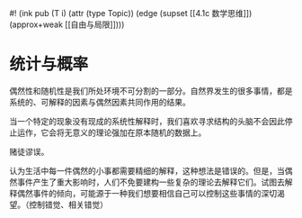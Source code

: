 #! (ink pub (T i) (attr (type Topic)) (edge (supset [[4.1c 数学思维]]) (approx+weak [[自由与局限]])))

# 统计与概率


偶然性和随机性是我们所处环境不可分割的一部分。自然界发生的很多事情，都是系统的、可解释的因素与偶然因素共同作用的结果。

当一个特定的现象没有现成的系统性解释时，我们喜欢寻求结构的头脑不会因此停止运作，它会将无意义的理论强加在原本随机的数据上。

赌徒谬误。

认为生活中每一件偶然的小事都需要精细的解释，这种想法是错误的。但是，当偶然事件产生了重大影响时，人们不免要建构一些复杂的理论去解释它们。试图去解释偶然事件的倾向，可能源于一种我们想要相信自己可以控制这些事情的深切渴望。（控制错觉、相关错觉）